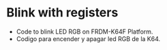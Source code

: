 # Blink with registers

- Code to blink LED RGB on FRDM-K64F Platform.
- Codigo para encender y apagar led RGB de la K64.
